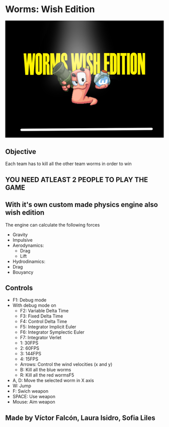 # Worms: Wish Edition
<p align="center">
<img src="https://github.com/ZaroDev/WormsGame/blob/main/Game/Assets/screens/wormsintroscreen.png">
</p> 

## Objective
Each team has to kill all the other team worms in order to win
## YOU NEED ATLEAST 2 PEOPLE TO PLAY THE GAME
## With it's own custom made physics engine also wish edition
The engine can calculate the following forces
- Gravity
- Impulsive
- Aerodynamics:
  - Drag
  - Lift
- Hydrodinamics:
 - Drag
 - Bouyancy
## Controls
 - F1: Debug mode
 - With debug mode on
   - F2: Variable Delta Time
   - F3: Fixed Delta Time
   - F4: Control Delta Time
   - F5: Integrator Implicit Euler
   - F6: Integrator Symplectic Euler
   - F7: Integrator Verlet
   - 1: 30FPS
   - 2: 60FPS
   - 3: 144FPS
   - 4: 15FPS
   - Arrows: Control the wind velocities (x and y)
   - B: Kill all the blue worms
   - R: Kill all the red wormsF5
 - A, D: Move the selected worm in X axis
 - W: Jump
 - F: Swich weapon
 - SPACE: Use weapon
 - Mouse: Aim weapon

## Made by Víctor Falcón, Laura Isidro, Sofia Liles
